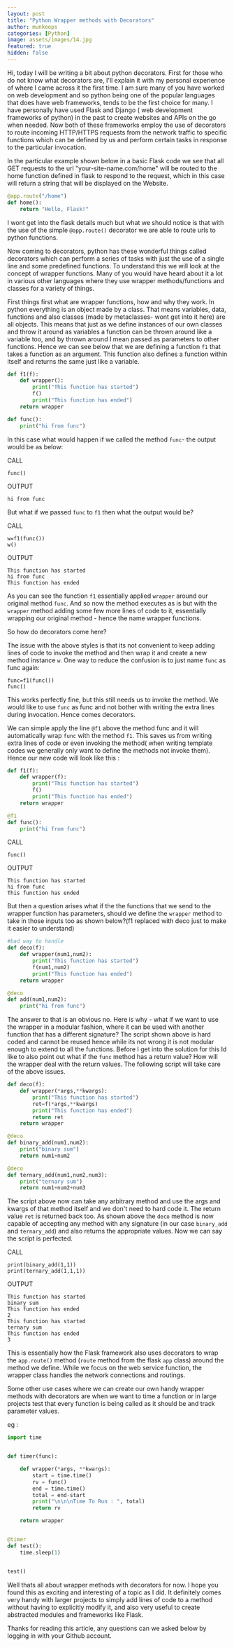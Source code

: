 ```yaml
---
layout: post
title: "Python Wrapper methods with Decorators"
author: munkeops
categories: [Python]
image: assets/images/14.jpg
featured: true
hidden: false
---
```


Hi, today I will be writing a bit about python decorators. First for those who do not know what decorators are, I'll explain it with my personal experience of where I came across it the first time. I am sure many of you have worked on web development and so python being one of the popular languages that does have web frameworks, tends to be the first choice for many. I have personally have used Flask and Django ( web development frameworks of python) in the past to create websites and APIs on the go when needed. Now both of these frameworks employ the use of decorators to route incoming HTTP/HTTPS requests from the network traffic to specific functions which can be defined by us and perform certain tasks in response to the particular invocation.

In the particular example shown below in a basic Flask code we see that all GET requests to the url "your-site-name.com/home" will be routed to the home function defined in flask to respond to the request, which in this case will return a string that will be displayed on the Website.

```python
@app.route("/home")
def home():
    return "Hello, Flask!"
```

I wont get into the flask details much but what we should notice is that with the use of the simple `@app.route()` decorator we are able to route urls to python functions.

Now coming to decorators, python has these wonderful things called decorators which can perform a series of tasks with just the use of a single line and some predefined functions. To understand this we will look at the concept of wrapper functions. Many of you would have heard about it a lot in various other languages where they use wrapper methods/functions and classes for a variety of things.

First things first what are wrapper functions, how and why they work. In python everything is an object made by a class. That means variables, data, functions and also classes (made by metaclasses- wont get into it here) are all objects. This means that just as we define instances of our own classes and throw it around as variables a function can be thrown around like a variable too, and by thrown around I mean passed as parameters to other functions. Hence we can see below that we are defining a function `f1` that takes a function as an argument. This function also defines a function within itself and returns the same just like a variable.

```python
def f1(f):
    def wrapper():
        print("This function has started")
        f()
        print("This function has ended")
    return wrapper

def func():
    print("hi from func")
```

 In this case what would happen if we called the method `func`- the output would be as below:

CALL

```
func()
```

OUTPUT

```
hi from func
```

But what if we passed `func` to `f1` then what the output would be?

CALL

```
w=f1(func())
w()
```

OUTPUT

```
This function has started
hi from func
This function has ended
```

As you can see the function `f1` essentially applied `wrapper` around our original method `func`. And so now the method executes as is but with the `wrapper` method adding some few more lines of code to it, essentially wrapping our original method - hence the name wrapper functions.

So how do decorators come here?

The issue with the above styles is that its not convenient to keep adding lines of code to invoke the method and then wrap it and create a new method instance `w`. One way to reduce the confusion is to just name `func` as func again:

```
func=f1(func())
func()
```

This works perfectly fine, but this still needs us to invoke the method. We would like to use `func` as func and not bother with writing the extra lines during invocation. Hence comes decorators.

We can simple apply the line `@f1` above the method func and it will automatically wrap `func` with the method `f1`. This saves us from writing extra lines of code or even invoking the method( when writing template codes we generally only want to define the methods not invoke them). Hence our new code will look like this  :

```python
def f1(f):
    def wrapper(f):
        print("This function has started")
        f()
        print("This function has ended")
    return wrapper

@f1
def func():
    print("hi from func")
```

CALL

```
func()
```

OUTPUT

```
This function has started
hi from func
This function has ended
```

But then a question arises what if the the functions that we send to the wrapper function has parameters, should we define the `wrapper` method to take in those inputs too as shown below?(f1 replaced with deco just to make it easier to understand)

```python
#bad way to handle
def deco(f):
    def wrapper(num1,num2):
        print("This function has started")
        f(num1,num2)
        print("This function has ended")
    return wrapper

@deco
def add(num1,num2):
    print("hi from func")
```

The answer to that is an obvious no. Here is why - what if we want to use the wrapper in a modular fashion, where it can be used with another function that has a different signature? The script shown above is hard coded and cannot be reused hence while its not wrong it is not modular enough to extend to all the functions. Before I get into the solution for this Id like to also point out what if the `func` method has a return value? How will the wrapper deal with the return values. The following script will take care of the above issues.

```python
def deco(f):
    def wrapper(*args,**kwargs):
        print("This function has started")
        ret=f(*args,**kwargs)
        print("This function has ended")
        return ret
    return wrapper

@deco
def binary_add(num1,num2):
    print("binary sum")
    return num1+num2

@deco
def ternary_add(num1,num2,num3):
    print("ternary sum")
    return num1+num2+num3

```

The script above now can take any arbitrary method and use the args and kwargs of that method itself and we don't need to hard code it. The return value `ret` is returned back too. As shown above the `deco` method is now capable of accepting any method with any signature (in our case `binary_add` and `ternary_add`) and also returns the appropriate values. Now we can say the script is perfected.

CALL

```
print(binary_add(1,1))
print(ternary_add(1,1,1))
```

OUTPUT

```
This function has started
binary sum
This function has ended
2
This function has started
ternary sum
This function has ended
3
```

This is essentially how the Flask framework also uses decorators to wrap the `app.route()` method (`route` method from the flask `app` class) around the method we define. While we focus on the web service function, the wrapper class handles the network connections and routings.

Some other use cases where we can create our own handy wrapper methods with decorators are when we want to time a function or in large projects test that every function is being called as it should be and track parameter values.

eg :

```python
import time


def timer(func):

    def wrapper(*args, **kwargs):
        start = time.time()
        rv = func()
        end = time.time()
        total = end-start
        print("\n\n\nTime To Run : ", total)
        return rv

    return wrapper


@timer
def test():
    time.sleep(1)


test()
```
Well thats all about wrapper methods with decorators for now. I hope you found this as exciting and interesting of a topic as I did. It definitely comes very handy with larger projects to simply add lines of code to a method without having to explicitly modify it, and also very useful to create abstracted modules and frameworks like Flask. 

Thanks for reading this article, any questions can we asked below by logging in with your Github account.